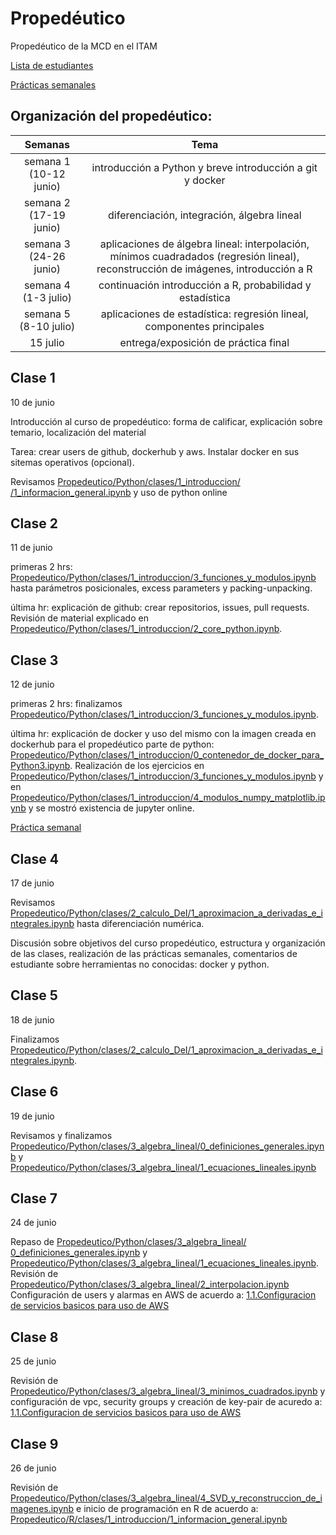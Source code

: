 # Propedéutico 
Propedéutico de la MCD en el ITAM  

[Lista de estudiantes](https://drive.google.com/file/d/13GBL3BsW1QnaZrbsOoVQ2QKY0Rw5IdAh/view?usp=sharing)

[Prácticas semanales](practicas_semanales/)


## Organización del propedéutico:

| Semanas   | Tema                                                              |
| :--------:|:-----------------------------------------------------------------:|
| semana 1 (10-12 junio) | introducción a Python y breve introducción a git y docker                                            | 
| semana 2 (17-19 junio)| diferenciación, integración, álgebra lineal                       |
| semana 3 (24-26 junio)| aplicaciones de álgebra lineal: interpolación, mínimos cuadradados (regresión lineal), reconstrucción de imágenes, introducción a R                  |
|semana 4  (1-3 julio)| continuación introducción a R, probabilidad y estadística            |
|semana 5 (8-10 julio)|aplicaciones de estadística: regresión lineal, componentes principales|
|15 julio| entrega/exposición de práctica final                                 |



## Clase 1
10 de junio

Introducción al curso de propedéutico: forma de calificar, explicación sobre temario, localización del material

Tarea: crear users de github, dockerhub y aws. Instalar docker en sus sitemas operativos (opcional).

Revisamos [Propedeutico/Python/clases/1_introduccion/
/1_informacion_general.ipynb](https://github.com/ITAM-DS/Propedeutico/blob/master/Python/clases/1_introduccion/1_informacion_general.ipynb) y uso de python online


## Clase 2
11 de junio

primeras 2 hrs: [Propedeutico/Python/clases/1_introduccion/3_funciones_y_modulos.ipynb](https://github.com/ITAM-DS/Propedeutico/blob/master/Python/clases/1_introduccion/3_funciones_y_modulos.ipynb) hasta parámetros posicionales, excess parameters y packing-unpacking.

última hr: explicación de github: crear repositorios, issues, pull requests. Revisión de material explicado en [Propedeutico/Python/clases/1_introduccion/2_core_python.ipynb](https://github.com/ITAM-DS/Propedeutico/blob/master/Python/clases/1_introduccion/2_core_python.ipynb). 


## Clase 3
12 de junio

primeras 2 hrs: finalizamos [Propedeutico/Python/clases/1_introduccion/3_funciones_y_modulos.ipynb](https://github.com/ITAM-DS/Propedeutico/blob/master/Python/clases/1_introduccion/3_funciones_y_modulos.ipynb).

última hr: explicación de docker y uso del mismo con la imagen creada en dockerhub para el propedéutico parte de python: [Propedeutico/Python/clases/1_introduccion/0_contenedor_de_docker_para_Python3.ipynb](https://github.com/ITAM-DS/Propedeutico/blob/master/Python/clases/1_introduccion/0_contenedor_de_docker_para_Python3.ipynb). Realización de los ejercicios en [Propedeutico/Python/clases/1_introduccion/3_funciones_y_modulos.ipynb](https://github.com/ITAM-DS/Propedeutico/blob/master/Python/clases/1_introduccion/3_funciones_y_modulos.ipynb) y  en [Propedeutico/Python/clases/1_introduccion/4_modulos_numpy_matplotlib.ipynb](https://github.com/ITAM-DS/Propedeutico/blob/master/Python/clases/1_introduccion/4_modulos_numpy_matplotlib.ipynb) y se mostró existencia de jupyter online.

[Práctica semanal](https://github.com/ITAM-DS/Propedeutico/tree/prope-2019-1/practicas_semanales/practica_1)


## Clase 4
17 de junio

Revisamos [Propedeutico/Python/clases/2_calculo_DeI/1_aproximacion_a_derivadas_e_integrales.ipynb](https://github.com/ITAM-DS/Propedeutico/blob/master/Python/clases/2_calculo_DeI/1_aproximacion_a_derivadas_e_integrales.ipynb) hasta diferenciación numérica.

Discusión sobre objetivos del curso propedéutico, estructura y organización de las clases, realización de las prácticas semanales, comentarios de estudiante sobre herramientas no conocidas: docker y python.


## Clase 5
18 de junio

Finalizamos [Propedeutico/Python/clases/2_calculo_DeI/1_aproximacion_a_derivadas_e_integrales.ipynb](https://github.com/ITAM-DS/Propedeutico/blob/master/Python/clases/2_calculo_DeI/1_aproximacion_a_derivadas_e_integrales.ipynb).

## Clase 6
19 de junio

Revisamos y finalizamos [
Propedeutico/Python/clases/3_algebra_lineal/0_definiciones_generales.ipynb](https://github.com/ITAM-DS/Propedeutico/blob/master/Python/clases/3_algebra_lineal/0_definiciones_generales.ipynb) y [Propedeutico/Python/clases/3_algebra_lineal/1_ecuaciones_lineales.ipynb](https://github.com/ITAM-DS/Propedeutico/blob/master/Python/clases/3_algebra_lineal/1_ecuaciones_lineales.ipynb)


## Clase 7

24 de junio

Repaso de [Propedeutico/Python/clases/3_algebra_lineal/
0_definiciones_generales.ipynb](https://github.com/ITAM-DS/Propedeutico/blob/master/Python/clases/3_algebra_lineal/0_definiciones_generales.ipynb) y [Propedeutico/Python/clases/3_algebra_lineal/1_ecuaciones_lineales.ipynb](https://github.com/ITAM-DS/Propedeutico/blob/master/Python/clases/3_algebra_lineal/1_ecuaciones_lineales.ipynb). Revisión de [Propedeutico/Python/clases/3_algebra_lineal/2_interpolacion.ipynb](https://github.com/ITAM-DS/Propedeutico/blob/master/Python/clases/3_algebra_lineal/2_interpolacion.ipynb)
Configuración de users y alarmas en AWS de acuerdo a: [1.1.Configuracion de servicios basicos para uso de AWS](https://github.com/ITAM-DS/Propedeutico/wiki/1.1.Configuracion-de-servicios-basicos-para-uso-de-AWS)


## Clase 8

25 de junio

Revisión de [Propedeutico/Python/clases/3_algebra_lineal/3_minimos_cuadrados.ipynb](https://github.com/ITAM-DS/Propedeutico/blob/master/Python/clases/3_algebra_lineal/3_minimos_cuadrados.ipynb) y configuración de vpc, security groups y creación de key-pair de acuredo a: [1.1.Configuracion de servicios basicos para uso de AWS](https://github.com/ITAM-DS/Propedeutico/wiki/1.1.Configuracion-de-servicios-basicos-para-uso-de-AWS)

## Clase 9

26 de junio

Revisión de [Propedeutico/Python/clases/3_algebra_lineal/4_SVD_y_reconstruccion_de_imagenes.ipynb](https://github.com/ITAM-DS/Propedeutico/blob/master/Python/clases/3_algebra_lineal/4_SVD_y_reconstruccion_de_imagenes.ipynb) e inicio de programación en R de acuerdo a: [Propedeutico/R/clases/1_introduccion/1_informacion_general.ipynb](https://github.com/ITAM-DS/Propedeutico/blob/master/R/clases/1_introduccion/1_informacion_general.ipynb)
